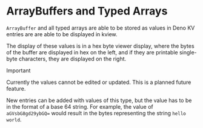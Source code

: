 # ArrayBuffers and Typed Arrays

`ArrayBuffer` and all typed arrays are able to be stored as values in Deno KV
entries are are able to be displayed in kview.

The display of these values is in a hex byte viewer display, where the bytes of
the buffer are displayed in hex on the left, and if they are printable
single-byte characters, they are displayed on the right.

> [!IMPORTANT]
> Currently the values cannot be edited or updated. This is a planned future
> feature.

New entries can be added with values of this type, but the value has to be in
the format of a base 64 string. For example, the value of `aGVsbG8gd29ybGQ=`
would result in the bytes representing the string `hello world`.
